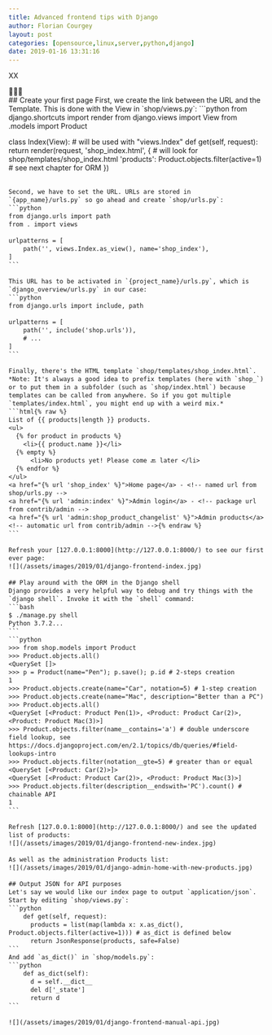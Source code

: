 ```yaml
---
title: Advanced frontend tips with Django
author: Florian Courgey
layout: post
categories: [opensource,linux,server,python,django]
date: 2019-01-16 13:31:16
---
```

XX

<div class="text-center">🐍🙋‍📲</div>
<!--more-->
## Create your first page
First, we create the link between the URL and the Template. This is done with the View in `shop/views.py`:
```python
from django.shortcuts import render
from django.views import View
from .models import Product

class Index(View): # will be used with "views.Index"
    def get(self, request):
        return render(request, 'shop_index.html', { # will look for shop/templates/shop_index.html
            'products': Product.objects.filter(active=1) # see next chapter for ORM
        })
````

Second, we have to set the URL. URLs are stored in `{app_name}/urls.py` so go ahead and create `shop/urls.py`:
```python
from django.urls import path
from . import views

urlpatterns = [
    path('', views.Index.as_view(), name='shop_index'),
]
```

This URL has to be activated in `{project_name}/urls.py`, which is `django_overview/urls.py` in our case:
```python
from django.urls import include, path

urlpatterns = [
    path('', include('shop.urls')),
    # ...
]
```

Finally, there's the HTML template `shop/templates/shop_index.html`. *Note: It's always a good idea to prefix templates (here with `shop_`) or to put them in a subfolder (such as `shop/index.html`) because templates can be called from anywhere. So if you got multiple `templates/index.html`, you might end up with a weird mix.*
```html{% raw %}
List of {{ products|length }} products.
<ul>
  {% for product in products %}
    <li>{{ product.name }}</li>
  {% empty %}
      <li>No products yet! Please come 🔙 later </li>
  {% endfor %}
</ul>
<a href="{% url 'shop_index' %}">Home page</a> - <!-- named url from shop/urls.py -->
<a href="{% url 'admin:index' %}">Admin login</a> - <!-- package url from contrib/admin -->
<a href="{% url 'admin:shop_product_changelist' %}">Admin products</a> <!-- automatic url from contrib/admin -->{% endraw %}
```

Refresh your [127.0.0.1:8000](http://127.0.0.1:8000/) to see our first ever page:
![](/assets/images/2019/01/django-frontend-index.jpg)

## Play around with the ORM in the Django shell
Django provides a very helpful way to debug and try things with the `django shell`. Invoke it with the `shell` command:
```bash
$ ./manage.py shell
Python 3.7.2...
```
```python
>>> from shop.models import Product
>>> Product.objects.all()
<QuerySet []>
>>> p = Product(name="Pen"); p.save(); p.id # 2-steps creation
1
>>> Product.objects.create(name="Car", notation=5) # 1-step creation
>>> Product.objects.create(name="Mac", description="Better than a PC")
>>> Product.objects.all()
<QuerySet [<Product: Product Pen(1)>, <Product: Product Car(2)>, <Product: Product Mac(3)>]
>>> Product.objects.filter(name__contains='a') # double underscore field lookup, see https://docs.djangoproject.com/en/2.1/topics/db/queries/#field-lookups-intro
>>> Product.objects.filter(notation__gte=5) # greater than or equal
<QuerySet [<Product: Car(2)>]>
<QuerySet [<Product: Product Car(2)>, <Product: Product Mac(3)>]
>>> Product.objects.filter(description__endswith='PC').count() # chainable API
1
```

Refresh [127.0.0.1:8000](http://127.0.0.1:8000/) and see the updated list of products:
![](/assets/images/2019/01/django-frontend-new-index.jpg)

As well as the administration Products list:
![](/assets/images/2019/01/django-admin-home-with-new-products.jpg)

## Output JSON for API purposes
Let's say we would like our index page to output `application/json`. Start by editing `shop/views.py`:
```python
    def get(self, request):
      products = list(map(lambda x: x.as_dict(), Product.objects.filter(active=1))) # as_dict is defined below
      return JsonResponse(products, safe=False)
```
And add `as_dict()` in `shop/models.py`:
```python
    def as_dict(self):
      d = self.__dict__
      del d['_state']
      return d
```

![](/assets/images/2019/01/django-frontend-manual-api.jpg)
